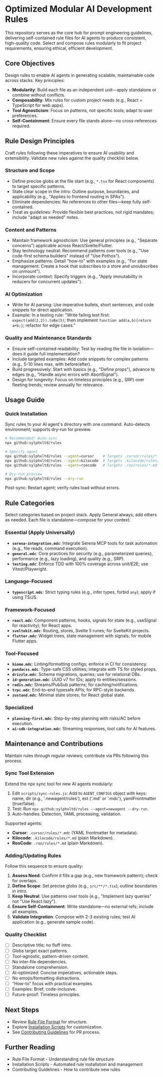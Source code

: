# Optimized Modular AI Development Rules

This repository serves as the core hub for prompt engineering guidelines, delivering self-contained rule files for AI agents to produce consistent, high-quality code. Select and compose rules modularly to fit project requirements, ensuring ethical, efficient development.

## Core Objectives
Design rules to enable AI agents in generating scalable, maintainable code across stacks. Key principles:
- **Modularity**: Build each file as an independent unit—apply standalone or combine without conflicts.
- **Composability**: Mix rules for custom project needs (e.g., React + TypeScript for web apps).
- **Tool Agnosticism**: Focus on patterns, not specific tools; adapt to user preferences.
- **Self-Containment**: Ensure every file stands alone—no cross-references required.

## Rule Design Principles
Craft rules following these imperatives to ensure AI usability and extensibility. Validate new rules against the quality checklist below.

### Structure and Scope
- Define precise globs at the file start (e.g., `*.tsx` for React components) to target specific patterns.
- State clear scope in the intro: Outline purpose, boundaries, and applicability (e.g., "Applies to frontend routing in SPAs").
- Eliminate dependencies: No references to other files—keep fully self-contained.
- Treat as guidelines: Provide flexible best practices, not rigid mandates; include "adapt as needed" notes.

### Content and Patterns
- Maintain framework agnosticism: Use general principles (e.g., "Separate concerns") applicable across React/Svelte/Flutter.
- Stay technology neutral: Recommend patterns over tools (e.g., "Use code-first schema builders" instead of "Use Pothos").
- Emphasize patterns: Detail "how-to" with examples (e.g., "For state management: Create a hook that subscribes to a store and unsubscribes on unmount").
- Incorporate context: Specify triggers (e.g., "Apply immutability in reducers for concurrent updates").

### AI Optimization
- Write for AI parsing: Use imperative bullets, short sentences, and code snippets for direct application.
- Example: In a testing rule: "Write failing test first: `expect(add(2,2)).toBe(5)`; then implement `function add(a,b){return a+b;}`; refactor for edge cases."

### Quality and Maintenance Standards
- Ensure self-contained readability: Test by reading the file in isolation—does it guide full implementation?
- Include targeted examples: Add code snippets for complex patterns (e.g., 5-10 lines max, with before/after).
- Build progressively: Start with basics (e.g., "Define props"), advance to edges (e.g., "Handle async errors with AbortSignal").
- Design for longevity: Focus on timeless principles (e.g., SRP) over fleeting trends; review annually for relevance.

## Usage Guide

### Quick Installation
Sync rules to your AI agent's directory with one command. Auto-detects environment; supports dry-run for preview.

```bash
# Recommended: Auto-sync
npx github:sylphxltd/rules

# Specify agent
npx github:sylphxltd/rules --agent=cursor    # Targets .cursor/rules/*.mdc (YAML frontmatter)
npx github:sylphxltd/rules --agent=kilocode  # Targets .kilocode/rules/*.md (plain Markdown)
npx github:sylphxltd/rules --agent=roocode   # Targets .roo/rules/*.md (plain Markdown)

# Dry-run preview
npx github:sylphxltd/rules --dry-run
```

Post-sync: Restart agent; verify rules load without errors.

## Rule Categories
Select categories based on project stack. Apply General always; add others as needed. Each file is standalone—compose for your context.

### Essential (Apply Universally)
- **`serena-integration.mdc`**: Integrate Serena MCP tools for task automation (e.g., file reads, command execution).
- **`general.mdc`**: Core practices for security (e.g., parameterized queries), performance (e.g., lazy loading), and quality (e.g., SRP).
- **`testing.mdc`**: Enforce TDD with 100% coverage across unit/E2E; use Vitest/Playwright.

### Language-Focused
- **`typescript.mdc`**: Strict typing rules (e.g., infer types, forbid `any`); apply if using TS/JS.

### Framework-Focused
- **`react.mdc`**: Component patterns, hooks, signals for state (e.g., useSignal for reactivity); for React apps.
- **`sveltekit.mdc`**: Routing, stores, Svelte 5 runes; for SvelteKit projects.
- **`flutter.mdc`**: Widget trees, state management with signals; for mobile Flutter apps.

### Tool-Focused
- **`biome.mdc`**: Linting/formatting configs; enforce in CI for consistency.
- **`pandacss.mdc`**: Type-safe CSS utilities; integrate with TS for styled props.
- **`drizzle.mdc`**: Schema migrations, queries; use for relational DBs.
- **`id-generation.mdc`**: UUID v7 for IDs; apply to entities/sessions.
- **`redis.mdc`**: Streams/PubSub patterns; for caching/notifications.
- **`trpc.mdc`**: End-to-end typesafe APIs; for RPC-style backends.
- **`zustand.mdc`**: Minimal state stores; for React global state.

### Specialized
- **`planning-first.mdc`**: Step-by-step planning with risks/AC before execution.
- **`ai-sdk-integration.mdc`**: Streaming responses, tool calls for AI features.


## Maintenance and Contributions
Maintain rules through regular reviews; contribute via PRs following this process.

### Sync Tool Extension
Extend the npx sync tool for new AI agents modularly:
1. Edit `scripts/sync-rules.js`: Add to `AGENT_CONFIGS` object with keys: name, dir (e.g., '.newagent/rules'), ext ('.md' or '.mdc'), yamlFrontmatter (true/false).
2. Test: Run `npx github:sylphxltd/rules --agent=newagent --dry-run`.
3. Auto-handles: Detection, YAML processing, validation.

Supported agents:
- **Cursor**: `.cursor/rules/*.mdc` (YAML frontmatter for metadata).
- **Kilocode**: `.kilocode/rules/*.md` (plain Markdown).
- **RooCode**: `.roo/rules/*.md` (plain Markdown).

### Adding/Updating Rules
Follow this sequence to ensure quality:
1. **Assess Need**: Confirm it fills a gap (e.g., new framework pattern); check for overlaps.
2. **Define Scope**: Set precise globs (e.g., `src/**/*.tsx`); outline boundaries in intro.
3. **Keep Neutral**: Use patterns over tools (e.g., "Implement lazy queries" not "Use React.lazy").
4. **Ensure Self-Containment**: Write standalone—no external refs; include all examples.
5. **Validate Integration**: Compose with 2-3 existing rules; test AI application (e.g., generate sample code).

### Quality Checklist
- [ ] Descriptive title; no fluff intro.
- [ ] Globs target exact patterns.
- [ ] Tool-agnostic, pattern-driven content.
- [ ] No inter-file dependencies.
- [ ] Standalone comprehension.
- [ ] AI-optimized: Concise imperatives, actionable steps.
- [ ] No emojis/formatting distractions.
- [ ] "How-to" focus with practical examples.
- [ ] Examples: Brief, code-inclusive.
- [ ] Future-proof: Timeless principles.

## Next Steps
- Review [Rule File Format](link-to-format) for structure.
- Explore [Installation Scripts](link-to-scripts) for customization.
- See [Contributing Guidelines](link-to-contrib) for PR process.

## Further Reading

- Rule File Format - Understanding rule file structure
- Installation Scripts - Automated rule installation and management
- Contributing Guidelines - How to contribute new rules